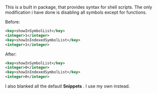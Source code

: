 This is a built in package, that provides syntax for shell scripts. The only modification i have done is disabling all symbols except for functions.  

Before:  

``` XML
<key>showInSymbolList</key>
<integer>1</integer>
<key>showInIndexedSymbolList</key>
<integer>1</integer>
```

After:  

``` XML
<key>showInSymbolList</key>
<integer>0</integer>
<key>showInIndexedSymbolList</key>
<integer>0</integer>
```

I also blanked all the defautl **Snippets** . I use my own instead.
